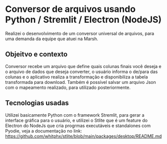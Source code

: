 # Conversor de arquivos usando Python / Stremlit / Electron (NodeJS)
Realizei o desenvolvimento de um conversor universal de arquivos, para uma demanda da equipe que atuei na Marsh.

## Objeitvo e contexto
Conversor recebe um arquivo que define quais colunas finais você deseja e o arquivo de dados que deseja converter, o usuário informa o de/para das colunas e o aplicativo realiza a transformação e disponibiliza a tabela transformada para download.
Também é possível salvar um arquivo Json com o mapeamento realizado, para utilizado posteriormente.

## Tecnologias usadas
Utilizei basicamente Python com o framework Stremlit, para gerar a interface gráfica para o usuário, e utilizei o Stlite que é um feature do Electron do NodeJs que cria progrmas executáveis e standalones com Pyodie, veja a documentação no link: 
https://github.com/whitphx/stlite/blob/main/packages/desktop/README.md
